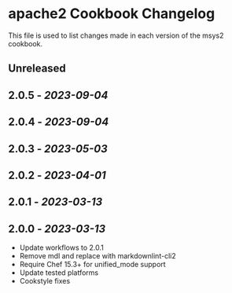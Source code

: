 # apache2 Cookbook Changelog

This file is used to list changes made in each version of the msys2 cookbook.

## Unreleased

## 2.0.5 - *2023-09-04*

## 2.0.4 - *2023-09-04*

## 2.0.3 - *2023-05-03*

## 2.0.2 - *2023-04-01*

## 2.0.1 - *2023-03-13*

## 2.0.0 - *2023-03-13*

- Update workflows to 2.0.1
- Remove mdl and replace with markdownlint-cli2
- Require Chef 15.3+ for unified_mode support
- Update tested platforms
- Cookstyle fixes
